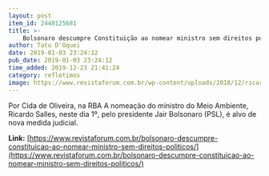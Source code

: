 ```yaml
---
layout: post
item_id: 2448125681
title: >-
    Bolsonaro descumpre Constituição ao nomear ministro sem direitos políticos
author: Tatu D'Oquei
date: 2019-01-03 23:24:12
pub_date: 2019-01-03 23:24:12
time_added: 2019-12-23 21:41:24
category: refletimos
image: https://www.revistaforum.com.br/wp-content/uploads/2018/12/ricardo-sales.jpg
---
```


Por Cida de Oliveira, na RBA A nomeação do ministro do Meio Ambiente, Ricardo Salles, neste dia 1º, pelo presidente Jair Bolsonaro (PSL), é alvo de nova medida judicial.

**Link:** [https://www.revistaforum.com.br/bolsonaro-descumpre-constituicao-ao-nomear-ministro-sem-direitos-politicos/](https://www.revistaforum.com.br/bolsonaro-descumpre-constituicao-ao-nomear-ministro-sem-direitos-politicos/)

